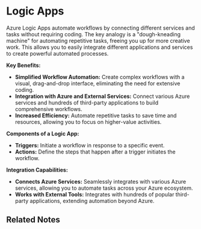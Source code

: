 # Logic Apps

Azure Logic Apps automate workflows by connecting different services and tasks without requiring coding. The key analogy is a "dough-kneading machine" for automating repetitive tasks, freeing you up for more creative work. This allows you to easily integrate different applications and services to create powerful automated processes.

**Key Benefits:**

- **Simplified Workflow Automation:** Create complex workflows with a visual, drag-and-drop interface, eliminating the need for extensive coding.
- **Integration with Azure and External Services:** Connect various Azure services and hundreds of third-party applications to build comprehensive workflows.
- **Increased Efficiency:** Automate repetitive tasks to save time and resources, allowing you to focus on higher-value activities.

**Components of a Logic App:**

- **Triggers:** Initiate a workflow in response to a specific event.
- **Actions:** Define the steps that happen after a trigger initiates the workflow.

**Integration Capabilities:**

- **Connects Azure Services:** Seamlessly integrates with various Azure services, allowing you to automate tasks across your Azure ecosystem.
- **Works with External Tools:** Integrates with hundreds of popular third-party applications, extending automation beyond Azure.

## Related Notes